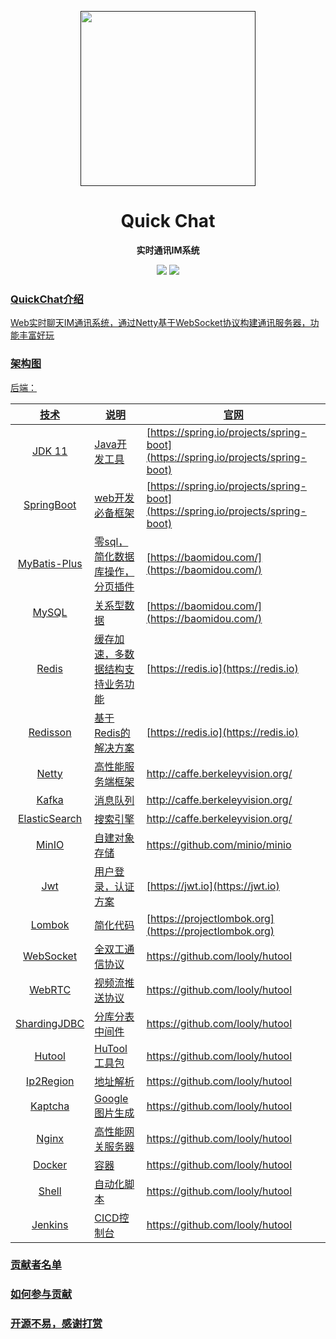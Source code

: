 <p align="center">
    <a href="" target="_blank">
      <img src="" width="280" />
    </a>
</p>

<h1 align="center">Quick Chat</h1>
<p align="center"><strong>实时通讯IM系统</strong></p>

<div align="center">
    <a href="https://github.com/CoderXu666/QuickChat"><img src="https://img.shields.io/badge/github-项目地址-yellow.svg?style=plasticr"></a>
    <a href="https://github.com/CoderXu666/QuickChat-Front"><img src="https://img.shields.io/badge/前端-项目地址-blueviolet.svg?style=plasticr"></a>
    <a href="" target="_blank">
    <br>
</div>

### QuickChat介绍

Web实时聊天IM通讯系统，通过Netty基于WebSocket协议构建通讯服务器，功能丰富好玩


### 架构图

后端：

|      技术       | 说明                | 官网                                                         |
|:-------------:|-------------------| ------------------------------------------------------------ |
|    JDK 11     | Java开发工具          | [https://spring.io/projects/spring-boot](https://spring.io/projects/spring-boot) |
|  SpringBoot   | web开发必备框架         | [https://spring.io/projects/spring-boot](https://spring.io/projects/spring-boot) |
| MyBatis-Plus  | 零sql，简化数据库操作，分页插件 | [https://baomidou.com/](https://baomidou.com/)               |
|     MySQL     | 关系型数据             | [https://baomidou.com/](https://baomidou.com/)               |
|     Redis     | 缓存加速，多数据结构支持业务功能  | [https://redis.io](https://redis.io)                         |
|   Redisson    | 基于Redis的解决方案      | [https://redis.io](https://redis.io)                         |
|     Netty     | 高性能服务端框架          | http://caffe.berkeleyvision.org/                             |
|     Kafka     | 消息队列              | http://caffe.berkeleyvision.org/                             |
| ElasticSearch | 搜索引擎              | http://caffe.berkeleyvision.org/                             |
|     MinIO     | 自建对象存储            | https://github.com/minio/minio                               |
|      Jwt      | 用户登录，认证方案         | [https://jwt.io](https://jwt.io)                             |
|    Lombok     | 简化代码              | [https://projectlombok.org](https://projectlombok.org)       |
|   WebSocket   | 全双工通信协议           | https://github.com/looly/hutool                              |
|    WebRTC     | 视频流推送协议           | https://github.com/looly/hutool                              |
| ShardingJDBC  | 分库分表中间件           | https://github.com/looly/hutool                              |
|    Hutool     | HuTool工具包         | https://github.com/looly/hutool                              |
|   Ip2Region   | 地址解析              | https://github.com/looly/hutool                              |
|    Kaptcha    | Google图片生成        | https://github.com/looly/hutool                              |
|     Nginx     | 高性能网关服务器          | https://github.com/looly/hutool                              |
|    Docker     | 容器                | https://github.com/looly/hutool                              |
|     Shell     | 自动化脚本             | https://github.com/looly/hutool                              |
|    Jenkins    | CICD控制台           | https://github.com/looly/hutool                              |

### 贡献者名单

### 如何参与贡献

### 开源不易，感谢打赏

